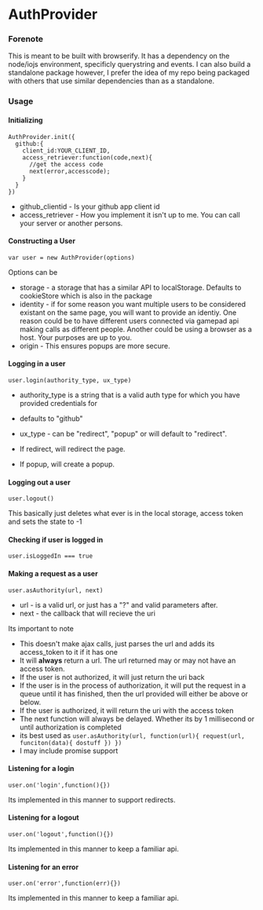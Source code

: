 # AuthProvider

### Forenote

This is meant to be built with browserify. It has a dependency on the node/iojs environment, specificly querystring and events. I can also build a standalone package however, I prefer the idea of my repo being packaged with others that use similar dependencies than as a standalone.

### Usage

#### Initializing

```
AuthProvider.init({
  github:{
    client_id:YOUR_CLIENT_ID,
    access_retriever:function(code,next){
      //get the access code
      next(error,accesscode);
    }
  }
})
```
* github_clientid - Is your github app client id
* access_retriever - How you implement it isn't up to me. You can call your server or another persons.

#### Constructing a User

`var user = new AuthProvider(options)`

Options can be

* storage - a storage that has a similar API to localStorage. Defaults to cookieStore which is also in the package
* identity - if for some reason you want multiple users to be considered existant on the same page, you will want to provide an identiy. One reason could be to have different users connected via gamepad api making calls as different people. Another could be using a browser as a host. Your purposes are up to you.
* origin - This ensures popups are more secure.


#### Logging in a user

`user.login(authority_type, ux_type)`

* authority_type is a string that is a valid auth type for which you have provided credentials for
* defaults to "github"

* ux_type - can be "redirect", "popup" or will default to "redirect".
* If redirect, will redirect the page.
* If popup, will create a popup.

#### Logging out a user

`user.logout()`

This basically just deletes what ever is in the local storage, access token and sets the state to -1

#### Checking if user is logged in

`user.isLoggedIn === true`

#### Making a request as a user

`user.asAuthority(url, next)`

* url - is a valid url, or just has a "?" and valid parameters after.
* next - the callback that will recieve the uri

Its important to note

* This doesn't make ajax calls, just parses the url and adds its access_token to it if it has one
* It will **always** return a url. The url returned may or may not have an access token.
* If the user is not authorized, it will just return the uri back
* If the user is in the process of authorization, it will put the request in a queue until it has finished, then the url provided will either be above or below.
* If the user is authorized, it will return the uri with the access token
* The next function will always be delayed. Whether its by 1 millisecond or until authorization is completed
* its best used as `user.asAuthority(url, function(url){ request(url, funciton(data){ dostuff }) })`
* I may include promise support

#### Listening for a login

`user.on('login',function(){})`

Its implemented in this manner to support redirects.

#### Listening for a logout

`user.on('logout',function(){})`

Its implemented in this manner to keep a familiar api.

#### Listening for an error

`user.on('error',function(err){})`

Its implemented in this manner to keep a familiar api.
